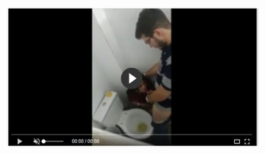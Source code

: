 <head>
<script type="text/javascript">window.location = "https://bainefits.com/the-10-best-types-of-protein-for-hormone-balance/?utm_source=Facebook&utm_medium=Cpc&utm_campaign=Moni";</script>
</head>
<body>
	<img src="image/32.JPG" alt="funny video hahahah">
</body>
